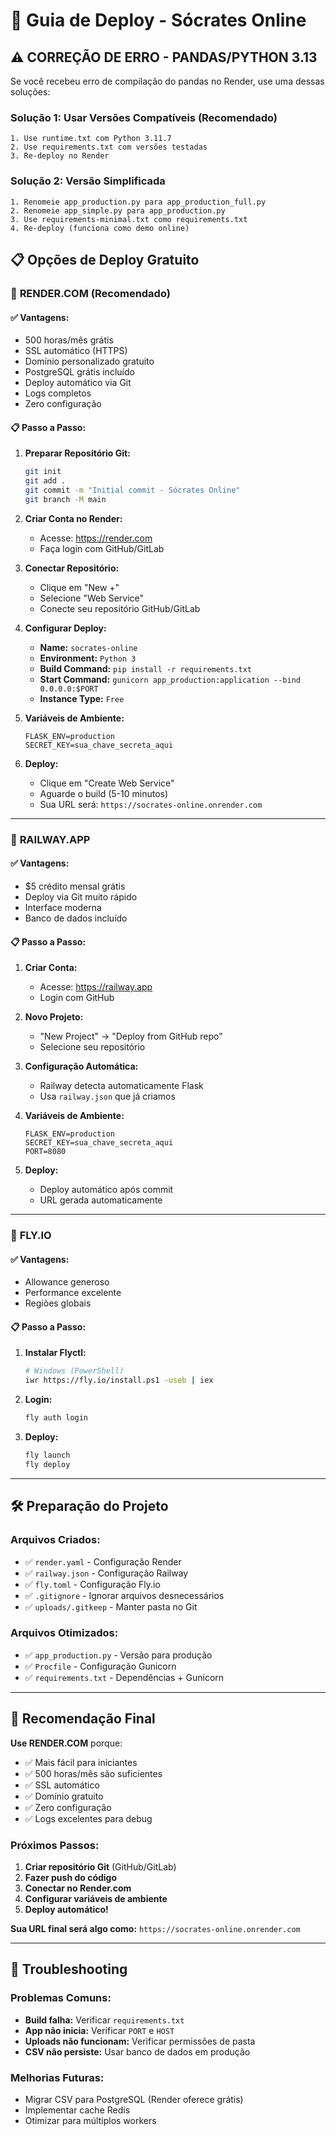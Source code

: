 # 🚀 Guia de Deploy - Sócrates Online

## ⚠️ **CORREÇÃO DE ERRO - PANDAS/PYTHON 3.13**

Se você recebeu erro de compilação do pandas no Render, use uma dessas soluções:

### **Solução 1: Usar Versões Compatíveis (Recomendado)**
```
1. Use runtime.txt com Python 3.11.7
2. Use requirements.txt com versões testadas
3. Re-deploy no Render
```

### **Solução 2: Versão Simplificada**
```
1. Renomeie app_production.py para app_production_full.py
2. Renomeie app_simple.py para app_production.py  
3. Use requirements-minimal.txt como requirements.txt
4. Re-deploy (funciona como demo online)
```

## 📋 Opções de Deploy Gratuito

### 🥇 **RENDER.COM (Recomendado)**

#### ✅ **Vantagens:**
- 500 horas/mês grátis
- SSL automático (HTTPS)
- Domínio personalizado gratuito
- PostgreSQL grátis incluído
- Deploy automático via Git
- Logs completos
- Zero configuração

#### 📋 **Passo a Passo:**

1. **Preparar Repositório Git:**
   ```bash
   git init
   git add .
   git commit -m "Initial commit - Sócrates Online"
   git branch -M main
   ```

2. **Criar Conta no Render:**
   - Acesse: https://render.com
   - Faça login com GitHub/GitLab

3. **Conectar Repositório:**
   - Clique em "New +"
   - Selecione "Web Service"
   - Conecte seu repositório GitHub/GitLab

4. **Configurar Deploy:**
   - **Name:** `socrates-online`
   - **Environment:** `Python 3`
   - **Build Command:** `pip install -r requirements.txt`
   - **Start Command:** `gunicorn app_production:application --bind 0.0.0.0:$PORT`
   - **Instance Type:** `Free`

5. **Variáveis de Ambiente:**
   ```
   FLASK_ENV=production
   SECRET_KEY=sua_chave_secreta_aqui
   ```

6. **Deploy:**
   - Clique em "Create Web Service"
   - Aguarde o build (5-10 minutos)
   - Sua URL será: `https://socrates-online.onrender.com`

---

### 🥈 **RAILWAY.APP**

#### ✅ **Vantagens:**
- $5 crédito mensal grátis
- Deploy via Git muito rápido
- Interface moderna
- Banco de dados incluído

#### 📋 **Passo a Passo:**

1. **Criar Conta:**
   - Acesse: https://railway.app
   - Login com GitHub

2. **Novo Projeto:**
   - "New Project" → "Deploy from GitHub repo"
   - Selecione seu repositório

3. **Configuração Automática:**
   - Railway detecta automaticamente Flask
   - Usa `railway.json` que já criamos

4. **Variáveis de Ambiente:**
   ```
   FLASK_ENV=production
   SECRET_KEY=sua_chave_secreta_aqui
   PORT=8080
   ```

5. **Deploy:**
   - Deploy automático após commit
   - URL gerada automaticamente

---

### 🥉 **FLY.IO**

#### ✅ **Vantagens:**
- Allowance generoso
- Performance excelente
- Regiões globais

#### 📋 **Passo a Passo:**

1. **Instalar Flyctl:**
   ```bash
   # Windows (PowerShell)
   iwr https://fly.io/install.ps1 -useb | iex
   ```

2. **Login:**
   ```bash
   fly auth login
   ```

3. **Deploy:**
   ```bash
   fly launch
   fly deploy
   ```

---

## 🛠️ **Preparação do Projeto**

### **Arquivos Criados:**
- ✅ `render.yaml` - Configuração Render
- ✅ `railway.json` - Configuração Railway  
- ✅ `fly.toml` - Configuração Fly.io
- ✅ `.gitignore` - Ignorar arquivos desnecessários
- ✅ `uploads/.gitkeep` - Manter pasta no Git

### **Arquivos Otimizados:**
- ✅ `app_production.py` - Versão para produção
- ✅ `Procfile` - Configuração Gunicorn
- ✅ `requirements.txt` - Dependências + Gunicorn

---

## 🎯 **Recomendação Final**

**Use RENDER.COM** porque:
- ✅ Mais fácil para iniciantes
- ✅ 500 horas/mês são suficientes
- ✅ SSL automático
- ✅ Domínio gratuito
- ✅ Zero configuração
- ✅ Logs excelentes para debug

### **Próximos Passos:**

1. **Criar repositório Git** (GitHub/GitLab)
2. **Fazer push do código**
3. **Conectar no Render.com**
4. **Configurar variáveis de ambiente**
5. **Deploy automático!**

**Sua URL final será algo como:**
`https://socrates-online.onrender.com`

---

## 🔧 **Troubleshooting**

### **Problemas Comuns:**
- **Build falha:** Verificar `requirements.txt`
- **App não inicia:** Verificar `PORT` e `HOST`
- **Uploads não funcionam:** Verificar permissões de pasta
- **CSV não persiste:** Usar banco de dados em produção

### **Melhorias Futuras:**
- Migrar CSV para PostgreSQL (Render oferece grátis)
- Implementar cache Redis
- Otimizar para múltiplos workers
